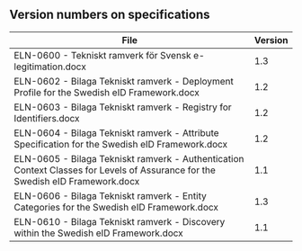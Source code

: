 
## Version numbers on specifications ##

 File | Version 
 ---- | ------- 
 ELN-0600 - Tekniskt ramverk för Svensk e-legitimation.docx | 1.3    
 ELN-0602 - Bilaga Tekniskt ramverk - Deployment Profile for the Swedish eID Framework.docx | 1.2
 ELN-0603 - Bilaga Tekniskt ramverk - Registry for Identifiers.docx | 1.2
 ELN-0604 - Bilaga Tekniskt ramverk - Attribute Specification for the Swedish eID Framework.docx | 1.2
 ELN-0605 - Bilaga Tekniskt ramverk - Authentication Context Classes for Levels of Assurance for the Swedish eID Framework.docx | 1.1
 ELN-0606 - Bilaga Tekniskt ramverk - Entity Categories for the Swedish eID Framework.docx | 1.3
 ELN-0610 - Bilaga Tekniskt ramverk - Discovery within the Swedish eID Framework.docx | 1.1
 
 
